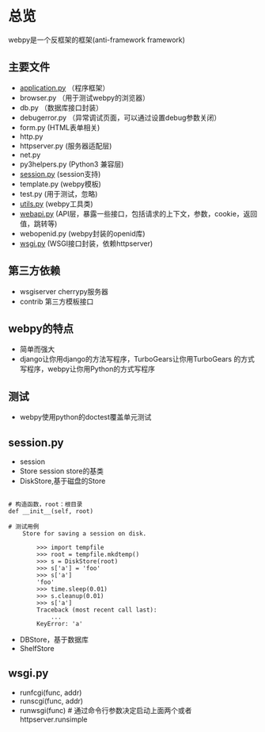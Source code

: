 # 总览

webpy是一个反框架的框架(anti-framework framework)

## 主要文件

- [application.py](_application.md)  （程序框架）
- browser.py      （用于测试webpy的浏览器）
- db.py （数据库接口封装）
- debugerror.py （异常调试页面，可以通过设置debug参数关闭）
- form.py (HTML表单相关)
- http.py 
- httpserver.py  (服务器适配层)
- net.py
- py3helpers.py (Python3 兼容层)
- [session.py](#session.py) (session支持)
- template.py (webpy模板)
- test.py (用于测试，忽略)
- [utils.py](utils.md) (webpy工具类)
- [webapi.py](webapi.md) (API层，暴露一些接口，包括请求的上下文，参数，cookie，返回值，跳转等)
- webopenid.py (webpy封装的openid库)
- [wsgi.py](#wsgi.py) (WSGI接口封装，依赖httpserver)

## 第三方依赖

- wsgiserver cherrypy服务器
- contrib 第三方模板接口

## webpy的特点

- 简单而强大
- django让你用django的方法写程序，TurboGears让你用TurboGears 的方式写程序，webpy让你用Python的方式写程序


## 测试

- webpy使用python的doctest覆盖单元测试

## session.py

- session
- Store session store的基类
- DiskStore,基于磁盘的Store

```

# 构造函数，root：根目录
def __init__(self, root)

# 测试用例
    Store for saving a session on disk.

        >>> import tempfile
        >>> root = tempfile.mkdtemp()
        >>> s = DiskStore(root)
        >>> s['a'] = 'foo'
        >>> s['a']
        'foo'
        >>> time.sleep(0.01)
        >>> s.cleanup(0.01)
        >>> s['a']
        Traceback (most recent call last):
            ...
        KeyError: 'a'
```

- DBStore，基于数据库
- ShelfStore

## wsgi.py

- runfcgi(func, addr)
- runscgi(func, addr)
- runwsgi(func) # 通过命令行参数决定启动上面两个或者httpserver.runsimple